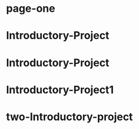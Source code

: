 # page-one
# Introductory-Project
# Introductory-Project
# Introductory-Project1
# two-Introductory-project
